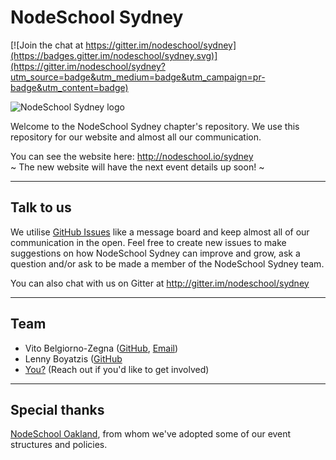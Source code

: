 # NodeSchool Sydney

[![Join the chat at https://gitter.im/nodeschool/sydney](https://badges.gitter.im/nodeschool/sydney.svg)](https://gitter.im/nodeschool/sydney?utm_source=badge&utm_medium=badge&utm_campaign=pr-badge&utm_content=badge)

![NodeSchool Sydney logo](http://i.imgur.com/nOpStqR.png)

Welcome to the NodeSchool Sydney chapter's repository. We use this
repository for our website and almost all our communication.

You can see the website here: http://nodeschool.io/sydney  
~ The new website will have the next event details up soon! ~

-----

## Talk to us

We utilise [GitHub Issues](https://github.com/nodeschool/sydney/issues) like a message board and keep almost all of our communication in the open. Feel free to create new issues to make suggestions on how NodeSchool Sydney can improve and grow, ask a question and/or ask to be made a member of the NodeSchool Sydney team.

You can also chat with us on Gitter at http://gitter.im/nodeschool/sydney

-----

## Team

 - Vito Belgiorno-Zegna ([GitHub](https://github.com/vitalbone), [Email](mailto:bz.vito@gmail.com))
 - Lenny Boyatzis ([GitHub](https://github.com/LennyBoyatzis)
 - [You?](https://media.giphy.com/media/xT0BKIQtbiwImriTIs/giphy.gif) (Reach out if you'd like to get involved)

-----

## Special thanks

[NodeSchool Oakland](http://nodeschool.io/oakland/), from whom we've adopted some of our event structures and policies.
